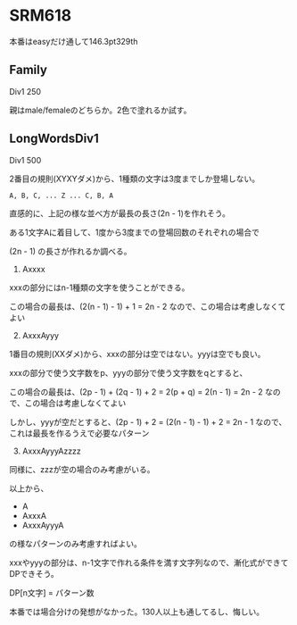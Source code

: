 # SRM618
本番はeasyだけ通して146.3pt329th

## Family
Div1 250

親はmale/femaleのどちらか。2色で塗れるか試す。

## LongWordsDiv1
Div1 500

2番目の規則(XYXYダメ)から、1種類の文字は3度までしか登場しない。

    A, B, C, ... Z ... C, B, A

直感的に、上記の様な並べ方が最長の長さ(2n - 1)を作れそう。

ある1文字Aに着目して、1度から3度までの登場回数のそれぞれの場合で

(2n - 1) の長さが作れるか調べる。

1. Axxxx

xxxの部分にはn-1種類の文字を使うことができる。

この場合の最長は、(2(n - 1) - 1) + 1 = 2n - 2 なので、この場合は考慮しなくてよい

2. AxxxAyyy

1番目の規則(XXダメ)から、xxxの部分は空ではない。yyyは空でも良い。

xxxの部分で使う文字数をp、yyyの部分で使う文字数をqとすると、

この場合の最長は、(2p - 1) + (2q - 1) + 2 = 2(p + q) = 2(n - 1) = 2n - 2 なので、この場合は考慮しなくてよい

しかし、yyyが空だとすると、(2p - 1) + 2 = (2(n - 1) - 1) + 2 = 2n - 1 なので、これは最長を作るうえで必要なパターン

3. AxxxAyyyAzzzz

同様に、zzzが空の場合のみ考慮がいる。

以上から、
 - A
 - AxxxA
 - AxxxAyyyA

の様なパターンのみ考慮すればよい。

xxxやyyyの部分は、n-1文字で作れる条件を満す文字列なので、漸化式ができてDPできそう。

DP[n文字] = パターン数

本番では場合分けの発想がなかった。130人以上も通してるし、悔しい。
